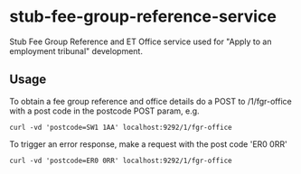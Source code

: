 stub-fee-group-reference-service
================================

Stub Fee Group Reference and ET Office service used for "Apply to an employment tribunal" development.

## Usage

To obtain a fee group reference and office details do a POST to /1/fgr-office with a post code in the
postcode POST param, e.g.

```
curl -vd 'postcode=SW1 1AA' localhost:9292/1/fgr-office
```

To trigger an error response, make a request with the post code 'ER0 0RR'

```
curl -vd 'postcode=ER0 0RR' localhost:9292/1/fgr-office
```
